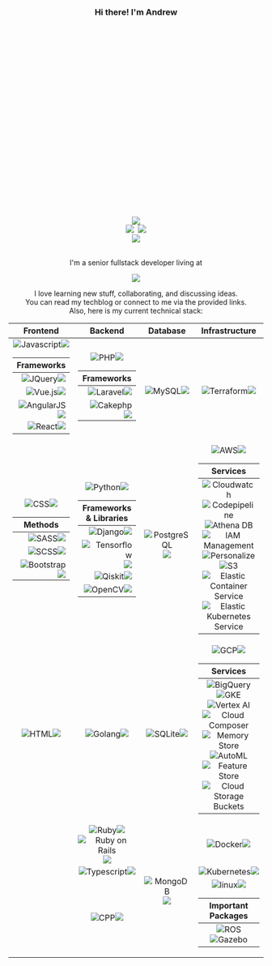 <div align="center" id="header">
  <h3>Hi there! I'm Andrew</h3>
  <kbd width="50%">
  <div style="width:100%;height:0;padding-bottom:75%;position:relative;"><img src="https://media1.giphy.com/media/qgQUggAC3Pfv687qPC/giphy.gif?cid=790b76110d8db801eebb7cbea9b45d2ce3c383d4c2fc7990&rid=giphy.gif&ct=g" width="100%" title="via GIPHY"></div>
  <div><a href="https://alireza-sharifikia.hashnode.dev/"><img src="https://img.shields.io/badge/Hashnode-Techblog-%232962FF?style=for-the-badge"></a></div>
  <div><a href="https://www.linkedin.com/in/alireza-sharifikia-5232b513b/"><img src="https://img.shields.io/badge/LinkedIn-0077B5?style=for-the-badge&logo=linkedin&logoColor=white"></a>
<a href="mailto:alireza.sharifikia@gmail.com"><img src="https://img.shields.io/badge/Gmail-D14836?style=for-the-badge&logo=gmail&logoColor=white"></a></div>
  <img src="https://komarev.com/ghpvc/?username=AlirezaShk">
  </kbd>
</div>
<br>
<div align="center" id="bio">
  <p>I'm a senior fullstack developer living at</p>
  <img src="https://user-images.githubusercontent.com/30309258/216741733-288cf403-a0ce-437f-9dec-505538e42299.gif">
</div>
<div align="center" id="skillset">
  <p>I love learning new stuff, collaborating, and discussing ideas.<br>You can read my techblog or connect to me via the provided links.<br>Also, here is my current technical stack:</p>
  <table>
    <thead><tr>
      <th> Frontend </th>
      <th> Backend </th>
      <th> Database </th>
      <th> Infrastructure </th>
    </tr></thead>
    <tbody>
      <!-- Row 1 --!>
      <tr>
        <td align="center">
          <img src="https://img.shields.io/badge/-Javascript-333333?style=flat&amp;logo=javascript" alt="Javascript"><img src="https://geps.dev/progress/100">
          <table>
            <thead><th>Frameworks</th></thead>
            <tbody>
              <tr><td align="right"><img src="https://img.shields.io/badge/-JQuery-333333?style=flat&amp;logo=jquery" alt="JQuery"><img src="https://geps.dev/progress/100"></td></tr>
              <tr><td align="right"><img src="https://img.shields.io/badge/-Vue.js-333333?style=flat&amp;logo=vuejs" alt="Vue.js"><img src="https://geps.dev/progress/90"></td></tr>
              <tr><td align="right"><img src="https://img.shields.io/badge/-AngularJS-333333?style=flat&amp;logo=angular" alt="AngularJS"><img src="https://geps.dev/progress/50"></td></tr>
              <tr><td align="right"><img src="https://img.shields.io/badge/-React-333333?style=flat&amp;logo=react" alt="React"><img src="https://geps.dev/progress/70"></td></tr>
            </tbody>
          </table>
        </td>
        <td align="center">
          <img src="https://img.shields.io/badge/-PHP-333333?style=flat&amp;logo=php" alt="PHP"><img src="https://geps.dev/progress/100">
          <table>
            <thead><th>Frameworks</th></thead>
            <tbody>
              <tr><td align="right"><img src="https://img.shields.io/badge/-Laravel-333333?style=flat&amp;logo=laravel" alt="Laravel"><img src="https://geps.dev/progress/100"></td></tr>
              <tr><td align="right"><img src="https://img.shields.io/badge/-CakePHP-333333?style=flat&amp;logo=cakephp" alt="Cakephp"><img src="https://geps.dev/progress/80"></td></tr>
            </tbody>
          </table>
        </td>
        <td align="center">
          <img src="https://img.shields.io/badge/-MySQL-333333?style=flat&amp;logo=mysql" alt="MySQL"><img src="https://geps.dev/progress/100">
        </td>
        <td align="center">
          <img src="https://img.shields.io/badge/-Terraform-333333?style=flat&amp;logo=terraform" alt="Terraform"><img src="https://geps.dev/progress/60">
        </td>
      </tr>
      <!-- Row 2 --!>
      <tr>
        <td align="center">
          <img src="https://img.shields.io/badge/-CSS-333333?style=flat&amp;logo=css" alt="CSS"><img src="https://geps.dev/progress/100">
          <table>
            <thead><th>Methods</th></thead>
            <tbody>
              <tr><td align="right"><img src="https://img.shields.io/badge/-SASS-333333?style=flat&amp;logo=sass" alt="SASS"><img src="https://geps.dev/progress/100"></td></tr>
              <tr><td align="right"><img src="https://img.shields.io/badge/-SCSS-333333?style=flat&amp;logo=sass" alt="SCSS"><img src="https://geps.dev/progress/100"></td></tr>
              <tr><td align="right"><img src="https://img.shields.io/badge/-Bootstrap-333333?style=flat&amp;logo=bootstrap" alt="Bootstrap"><img src="https://geps.dev/progress/100"></td></tr>
            </tbody>
          </table>
        </td>
        <td align="center">
          <img src="https://img.shields.io/badge/-Python-333333?style=flat&amp;logo=python" alt="Python"><img src="https://geps.dev/progress/80">
          <table>
            <thead><th>Frameworks & Libraries</th></thead>
            <tbody>
              <tr><td align="right"><img src="https://img.shields.io/badge/-Django-333333?style=flat&amp;logo=django" alt="Django"><img src="https://geps.dev/progress/80"></td></tr>
              <tr><td align="right"><img src="https://img.shields.io/badge/-Tensorflow-333333?style=flat&amp;logo=tensorflow" alt="Tensorflow"><img src="https://geps.dev/progress/50"></td></tr>
              <tr><td align="right"><img src="https://img.shields.io/badge/-Qiskit-333333?style=flat&amp;logo=qiskit" alt="Qiskit"><img src="https://geps.dev/progress/80"></td></tr>
              <tr><td align="right"><img src="https://img.shields.io/badge/-OpenCV-333333?style=flat&amp;logo=opencv" alt="OpenCV"><img src="https://geps.dev/progress/80"></td></tr>
            </tbody>
          </table>
        </td>
        <td align="center">
          <img src="https://img.shields.io/badge/-PostgreSQL-333333?style=flat&amp;logo=postgresql" alt="PostgreSQL"><img src="https://geps.dev/progress/60">
        </td>
        <td align="center">
          <img src="https://img.shields.io/badge/-AWS-333333?style=flat&amp;logo=amazon" alt="AWS"><img src="https://geps.dev/progress/80">
          <table>
            <thead><th>Services</th></thead>
            <tbody>
              <tr><td align="center"><img src="https://img.shields.io/badge/-Cloudwatch-333333?style=flat" alt="Cloudwatch"> <img src="https://img.shields.io/badge/-Codepipeline-333333?style=flat" alt="Codepipeline"> <img src="https://img.shields.io/badge/-Athena%20DB-333333?style=flat" alt="Athena DB"><br><img src="https://img.shields.io/badge/-IAM%20Management-333333?style=flat" alt="IAM Management"> <img src="https://img.shields.io/badge/-Personalize-333333?style=flat" alt="Personalize"> <img src="https://img.shields.io/badge/-S3-333333?style=flat" alt="S3"><br><img src="https://img.shields.io/badge/-Elastic%20Container%20Service-333333?style=flat" alt="Elastic Container Service"><br><img src="https://img.shields.io/badge/-Elastic%20Kubernetes%20Service-333333?style=flat" alt="Elastic Kubernetes Service"> </td></tr>
            </tbody>
          </table>
        </td>
      </tr>
      <!-- Row 3 --!>
      <tr>
        <td align="center">
          <img src="https://img.shields.io/badge/-HTML%205-333333?style=flat&amp;logo=HTML5" alt="HTML"><img src="https://geps.dev/progress/100">
        </td>
        <td align="center">
          <img src="https://img.shields.io/badge/-Golang-333333?style=flat&amp;logo=go" alt="Golang"><img src="https://geps.dev/progress/60">
        </td>
        <td align="center">
          <img src="https://img.shields.io/badge/-SQLite-333333?style=flat&amp;logo=sqlite" alt="SQLite"><img src="https://geps.dev/progress/90">
        </td>
        <td align="center">
          <img src="https://img.shields.io/badge/-GCP-333333?style=flat&amp;logo=google" alt="GCP"><img src="https://geps.dev/progress/80">
          <table>
            <thead><th>Services</th></thead>
            <tbody>
              <tr><td align="center"><img src="https://img.shields.io/badge/-BigQuery-333333?style=flat" alt="BigQuery"> <img src="https://img.shields.io/badge/-GKE-333333?style=flat" alt="GKE"> <img src="https://img.shields.io/badge/-Vertex%20AI-333333?style=flat" alt="Vertex AI"><br><img src="https://img.shields.io/badge/-Cloud%20Composer-333333?style=flat" alt="Cloud Composer"> <img src="https://img.shields.io/badge/-Memory%20Store-333333?style=flat" alt="Memory Store"><br><img src="https://img.shields.io/badge/-AutoML-333333?style=flat" alt="AutoML"> <img src="https://img.shields.io/badge/-Feature%20Store-333333?style=flat" alt="Feature Store"><br><img src="https://img.shields.io/badge/-Cloud%20Storage%20Buckets-333333?style=flat" alt="Cloud Storage Buckets"></td></tr>
            </tbody>
          </table>
        </td>
      </tr>
      <!-- Row 4 --!>
      <tr>
        <td align="center" rowspan="3">
        </td>
        <td align="center">
          <img src="https://img.shields.io/badge/-Ruby-333333?style=flat&amp;logo=ruby" alt="Ruby"><img src="https://geps.dev/progress/90">
          <br>
          <img src="https://img.shields.io/badge/-Rails-333333?style=flat&amp;logo=rubyonrails" alt="Ruby on Rails"><img src="https://geps.dev/progress/90">
        </td>
        <td align="center" rowspan="3">
          <img src="https://img.shields.io/badge/-MongoDB-333333?style=flat&amp;logo=mongodb" alt="MongoDB"><img src="https://geps.dev/progress/80">
        </td>
        <td align="center">
          <img src="https://img.shields.io/badge/-Docker-333333?style=flat&amp;logo=docker" alt="Docker"><img src="https://geps.dev/progress/80">
        </td>
      </tr>
      <!-- Row 5 --!>
      <tr>
        <td align="center">
          <img src="https://img.shields.io/badge/-Typescript-333333?style=flat&amp;logo=typescript" alt="Typescript"><img src="https://geps.dev/progress/80">
        </td>
        <td align="center">
          <img src="https://img.shields.io/badge/-Kubernetes-333333?style=flat&amp;logo=kubernetes" alt="Kubernetes"><img src="https://geps.dev/progress/70">
        </td>
      </tr>
      <!-- Row 6 --!>
      <tr>
        <td align="center">
          <img src="https://img.shields.io/badge/-C++-333333?style=flat&amp;logo=c" alt="CPP"><img src="https://geps.dev/progress/80">
        </td>
        <td align="center">
          <img src="https://img.shields.io/badge/-Linux-333333?style=flat&amp;logo=linux" alt="linux"><img src="https://geps.dev/progress/65">
          <table>
            <thead><th>Important Packages</th></thead>
            <tbody>
              <tr><td align="center"><img src="https://img.shields.io/badge/-ROS-333333?style=flat" alt="ROS"> <img src="https://img.shields.io/badge/-Gazebo-333333?style=flat" alt="Gazebo"></td></tr>
            </tbody>
          </table>
        </td>
      </tr>
    </tbody>
  </table>
</div>
